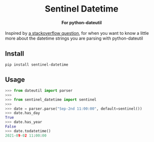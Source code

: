 <h1 align='center'>
    Sentinel Datetime
</h1>

<h4 align='center'>
    For python-dateutil
</h4>

Inspired by [a stackoverflow question](https://stackoverflow.com/q/65643971/3407256),
for when you want to know a little more about the
datetime strings you are parsing with python-dateutil

## Install

```
pip install sentinel-datetime
```

## Usage

```python
>>> from dateutil import parser
>>>
>>> from sentinel_datetime import sentinel
>>>
>>> date = parser.parse("Sep-2nd 11:00:00", default=sentinel())
>>> date.has_day
True
>>> date.has_year
False
>>> date.todatetime()
2021-09-02 11:00:00
```
